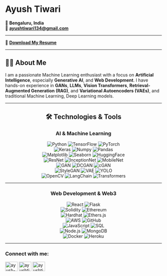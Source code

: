 # Ayush Tiwari

📍 **Bengaluru, India**  
📧 **[ayushtiwari134@gmail.com](mailto:ayushtiwari134@gmail.com)**

---

📄 **[Download My Resume](https://drive.google.com/file/d/1w8Vq8UzPe_k4SUR501MR7IQAci2Melb-/view?usp=sharing)**

---

## 👨‍💻 About Me

I am a passionate Machine Learning enthusiast with a focus on **Artificial Intelligence**, especially **Generative AI**, and **Web Development**. I have hands-on experience in **GANs**, **LLMs**, **Vision Transformers**, **Retrieval-Augmented Generation (RAG)**, and **Variational Autoencoders (VAEs)**, and traditional Machine Learning, Deep Learning models.

---

<div align="center">

## 🛠️ Technologies & Tools

### **AI & Machine Learning**

![Python](https://img.shields.io/badge/-Python-3776AB?logo=python&logoColor=white&style=for-the-badge&logoWidth=50) ![TensorFlow](https://img.shields.io/badge/-TensorFlow-FF6F00?logo=tensorflow&logoColor=white&style=for-the-badge&logoWidth=50) ![PyTorch](https://img.shields.io/badge/-PyTorch-EE4C2C?logo=pytorch&logoColor=white&style=for-the-badge&logoWidth=50)  
![Keras](https://img.shields.io/badge/-Keras-D00000?logo=keras&logoColor=white&style=for-the-badge&logoWidth=50) ![Numpy](https://img.shields.io/badge/-Numpy-013243?logo=numpy&logoColor=white&style=for-the-badge&logoWidth=50) ![Pandas](https://img.shields.io/badge/-Pandas-150458?logo=pandas&logoColor=white&style=for-the-badge&logoWidth=50)  
![Matplotlib](https://img.shields.io/badge/-Matplotlib-11557C?logo=python&logoColor=white&style=for-the-badge&logoWidth=50) ![Seaborn](https://img.shields.io/badge/-Seaborn-4C4C4C?logo=python&logoColor=white&style=for-the-badge&logoWidth=50) ![HuggingFace](https://img.shields.io/badge/-HuggingFace-FFD700?logo=huggingface&logoColor=black&style=for-the-badge&logoWidth=50)  
![ResNet](https://img.shields.io/badge/-ResNet-8E44AD?logo=python&logoColor=white&style=for-the-badge&logoWidth=50) ![InceptionNet](https://img.shields.io/badge/-InceptionNet-2ECC71?logo=python&logoColor=white&style=for-the-badge&logoWidth=50) ![MobileNet](https://img.shields.io/badge/-MobileNet-3498DB?logo=python&logoColor=white&style=for-the-badge&logoWidth=50)  
![GAN](https://img.shields.io/badge/-GAN-FFA500?logo=python&logoColor=white&style=for-the-badge&logoWidth=50) ![DCGAN](https://img.shields.io/badge/-DCGAN-2ECC71?logo=python&logoColor=white&style=for-the-badge&logoWidth=50) ![cGAN](https://img.shields.io/badge/-cGAN-FFC300?logo=python&logoColor=white&style=for-the-badge&logoWidth=50)  
![StyleGAN](https://img.shields.io/badge/-StyleGAN-8E44AD?logo=python&logoColor=white&style=for-the-badge&logoWidth=50) ![VAE](https://img.shields.io/badge/-VAE-3498DB?logo=python&logoColor=white&style=for-the-badge&logoWidth=50) ![YOLO](https://img.shields.io/badge/-YOLO-3E8E41?logo=python&logoColor=white&style=for-the-badge&logoWidth=50)  
![OpenCV](https://img.shields.io/badge/-OpenCV-5C3EE8?logo=opencv&logoColor=white&style=for-the-badge&logoWidth=50) ![LangChain](https://img.shields.io/badge/-LangChain-FF6F00?logo=python&logoColor=white&style=for-the-badge&logoWidth=50) ![Transformers](https://img.shields.io/badge/-Transformers-FFD700?logo=huggingface&logoColor=black&style=for-the-badge&logoWidth=50)

---

### **Web Development & Web3**

![React](https://img.shields.io/badge/-React-61DAFB?logo=react&logoColor=black&style=for-the-badge&logoWidth=50) ![Flask](https://img.shields.io/badge/-Flask-000000?logo=flask&logoColor=white&style=for-the-badge&logoWidth=50)  
![Solidity](https://img.shields.io/badge/-Solidity-363636?logo=solidity&logoColor=white&style=for-the-badge&logoWidth=50) ![Ethereum](https://img.shields.io/badge/-Ethereum-3C3C3D?logo=ethereum&logoColor=white&style=for-the-badge&logoWidth=50)  
![Hardhat](https://img.shields.io/badge/-Hardhat-181717?logo=hardhat&logoColor=white&style=for-the-badge&logoWidth=50) ![Ethers.js](https://img.shields.io/badge/-Ethers.js-F7DF1E?logo=ethers&logoColor=black&style=for-the-badge&logoWidth=50)  
![AWS](https://img.shields.io/badge/-AWS-FF9900?logo=amazon-aws&logoColor=white&style=for-the-badge&logoWidth=50) ![GitHub](https://img.shields.io/badge/-GitHub-181717?logo=github&logoColor=white&style=for-the-badge&logoWidth=50)  
![JavaScript](https://img.shields.io/badge/-JavaScript-F7DF1E?logo=javascript&logoColor=black&style=for-the-badge&logoWidth=50) ![SQL](https://img.shields.io/badge/-SQL-336791?logo=postgresql&logoColor=white&style=for-the-badge&logoWidth=50)  
![Node.js](https://img.shields.io/badge/-Node.js-339933?logo=node.js&logoColor=white&style=for-the-badge&logoWidth=50) ![MongoDB](https://img.shields.io/badge/-MongoDB-47A248?logo=mongodb&logoColor=white&style=for-the-badge&logoWidth=50)  
![Docker](https://img.shields.io/badge/-Docker-2496ED?logo=docker&logoColor=white&style=for-the-badge&logoWidth=50) ![Heroku](https://img.shields.io/badge/-Heroku-430098?logo=heroku&logoColor=white&style=for-the-badge&logoWidth=50)

</div>

---
### Connect with me:


<a href="https://www.linkedin.com/in/ayush-tiwari-ba10aa264/" target="blank"><img align="center" src="https://raw.githubusercontent.com/rahuldkjain/github-profile-readme-generator/master/src/images/icons/Social/linked-in-alt.svg" alt="ayush-tiwari-ba10aa264" height="30" width="40" /></a>
<a href="https://x.com/ayushtiwari134" target="blank"><img align="center" src="https://raw.githubusercontent.com/rahuldkjain/github-profile-readme-generator/master/src/images/icons/Social/twitter.svg" alt="ayushtiwari134" height="30" width="40" /></a>
<a href="https://www.kaggle.com/ayushtiwari134" target="blank"><img align="center" src="https://raw.githubusercontent.com/rahuldkjain/github-profile-readme-generator/master/src/images/icons/Social/kaggle.svg" alt="ayushtiwari134" height="30" width="40" /></a>

